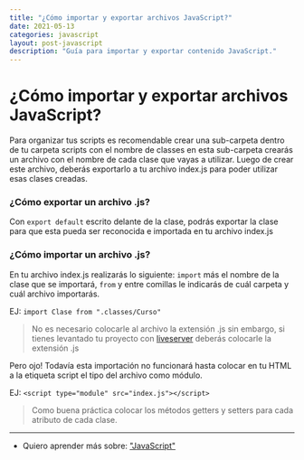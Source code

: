 ```yaml
---
title: "¿Cómo importar y exportar archivos JavaScript?"
date: 2021-05-13
categories: javascript
layout: post-javascript
description: "Guía para importar y exportar contenido JavaScript."
---
```


# ¿Cómo importar y exportar archivos JavaScript?

Para organizar tus scripts es recomendable crear una sub-carpeta dentro de tu carpeta scripts con el nombre de classes en esta sub-carpeta crearás un archivo con el nombre de cada clase que vayas a utilizar. Luego de crear este archivo, deberás exportarlo a tu archivo index.js para poder utilizar esas clases creadas.

### ¿Cómo exportar un archivo .js?

Con `export default` escrito delante de la clase, podrás exportar la clase para que esta pueda ser reconocida e importada en tu archivo index.js

### ¿Cómo importar un archivo .js?

En tu archivo index.js realizarás lo siguiente: `import` más el nombre de la clase que se importará, `from` y entre comillas le indicarás de cuál carpeta y cuál archivo importarás.

EJ: `import Clase from ".classes/Curso"`

> No es necesario colocarle al archivo la extensión .js sin embargo, si tienes levantado tu proyecto con [liveserver](https://marketplace.visualstudio.com/items?itemName=ritwickdey.LiveServer) deberás colocarle la extensión .js

Pero ojo! Todavía esta importación no funcionará hasta colocar en tu HTML a la etiqueta script el tipo del archivo como módulo.

EJ: `<script type="module" src="index.js"></script>`

> Como buena práctica colocar los métodos getters y setters para cada atributo de cada clase.

***

- Quiero aprender más sobre: ["JavaScript"](../00/javascript)
